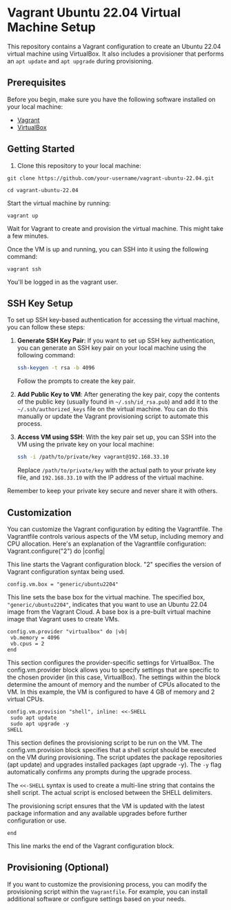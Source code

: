 # Vagrant Ubuntu 22.04 Virtual Machine Setup

This repository contains a Vagrant configuration to create an Ubuntu 22.04 virtual machine using VirtualBox. It also includes a provisioner that performs an `apt update` and `apt upgrade` during provisioning.

## Prerequisites

Before you begin, make sure you have the following software installed on your local machine:

- [Vagrant](https://www.vagrantup.com/downloads)
- [VirtualBox](https://www.virtualbox.org/wiki/Downloads)

## Getting Started

1. Clone this repository to your local machine:

```
git clone https://github.com/your-username/vagrant-ubuntu-22.04.git

cd vagrant-ubuntu-22.04
```

Start the virtual machine by running:

```
vagrant up
```
Wait for Vagrant to create and provision the virtual machine. This might take a few minutes.

Once the VM is up and running, you can SSH into it using the following command:


    vagrant ssh

  You'll be logged in as the vagrant user.


## SSH Key Setup

To set up SSH key-based authentication for accessing the virtual machine, you can follow these steps:

1. **Generate SSH Key Pair**: If you want to set up SSH key authentication, you can generate an SSH key pair on your local machine using the following command:

   ```bash
   ssh-keygen -t rsa -b 4096
   ```

   Follow the prompts to create the key pair.

2. **Add Public Key to VM**: After generating the key pair, copy the contents of the public key (usually found in `~/.ssh/id_rsa.pub`) and add it to the `~/.ssh/authorized_keys` file on the virtual machine. You can do this manually or update the Vagrant provisioning script to automate this process.

3. **Access VM using SSH**: With the key pair set up, you can SSH into the VM using the private key on your local machine:

   ```bash
   ssh -i /path/to/private/key vagrant@192.168.33.10
   ```

   Replace `/path/to/private/key` with the actual path to your private key file, and `192.168.33.10` with the IP address of the virtual machine.

Remember to keep your private key secure and never share it with others.

## Customization

You can customize the Vagrant configuration by editing the Vagrantfile. The Vagrantfile controls various aspects of the VM setup, including memory and CPU allocation. Here's an explanation of the Vagrantfile configuration:
Vagrant.configure("2") do |config|

This line starts the Vagrant configuration block. "2" specifies the version of Vagrant configuration syntax being used.

   ```
  config.vm.box = "generic/ubuntu2204"
   ```

This line sets the base box for the virtual machine. The specified box, `"generic/ubuntu2204"`, indicates that you want to use an Ubuntu 22.04 image from the Vagrant Cloud. A base box is a pre-built virtual machine image that Vagrant uses to create VMs.


   ```
  config.vm.provider "virtualbox" do |vb|
    vb.memory = 4096
    vb.cpus = 2
  end
   ```

This section configures the provider-specific settings for VirtualBox. The config.vm.provider block allows you to specify settings that are specific to the chosen provider (in this case, VirtualBox). The settings within the block determine the amount of memory and the number of CPUs allocated to the VM. In this example, the VM is configured to have 4 GB of memory and 2 virtual CPUs.


   ```
  config.vm.provision "shell", inline: <<-SHELL
    sudo apt update
    sudo apt upgrade -y
  SHELL
   ```

This section defines the provisioning script to be run on the VM. The config.vm.provision block specifies that a shell script should be executed on the VM during provisioning. The script updates the package repositories (apt update) and upgrades installed packages (apt upgrade -y). The `-y` flag automatically confirms any prompts during the upgrade process.

The `<<-SHELL` syntax is used to create a multi-line string that contains the shell script. The actual script is enclosed between the SHELL delimiters.

The provisioning script ensures that the VM is updated with the latest package information and any available upgrades before further configuration or use.

   ```
end
   ```

This line marks the end of the Vagrant configuration block.
## Provisioning (Optional)

If you want to customize the provisioning process, you can modify the provisioning script within the `Vagrantfile`. For example, you can install additional software or configure settings based on your needs.
